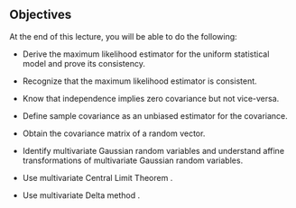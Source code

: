 ## Objectives

At the end of this lecture, you will be able to do the following:

- Derive the maximum likelihood estimator for the uniform statistical model and prove its consistency.

- Recognize that the maximum likelihood estimator is consistent.

- Know that independence implies zero covariance but not vice-versa.

- Define sample covariance as an unbiased estimator for the covariance.

- Obtain the covariance matrix of a random vector.

- Identify multivariate Gaussian random variables and understand affine transformations of multivariate Gaussian random variables.

- Use multivariate Central Limit Theorem .

- Use multivariate Delta method .